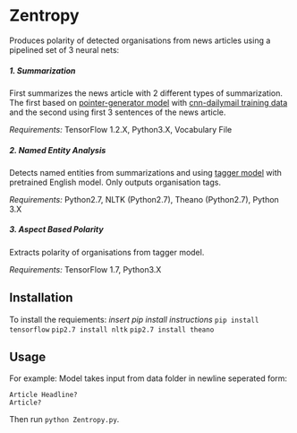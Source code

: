 # Zentropy

Produces polarity of detected organisations from news articles using a pipelined set of 3 neural nets:

##### 1. Summarization

First summarizes the news article with 2 different types of summarization. The first based on [pointer-generator model](https://github.com/becxer/pointer-generator/) with [cnn-dailymail training data](https://github.com/becxer/cnn-dailymail/) and the second using first 3 sentences of the news article.

*Requirements:* TensorFlow 1.2.X, Python3.X, Vocabulary File

##### 2. Named Entity Analysis

Detects named entities from summarizations and using [tagger model](https://github.com/glample/tagger) with pretrained English model. Only outputs organisation tags.

*Requirements:* Python2.7, NLTK (Python2.7), Theano (Python2.7), Python 3.X

##### 3. Aspect Based Polarity

Extracts polarity of organisations from tagger model.

*Requirements:* TensorFlow 1.7, Python3.X

## Installation

To install the requiements:
*insert pip install instructions*
`pip install tensorflow`
`pip2.7 install nltk`
`pip2.7 install theano`

## Usage

For example: Model takes input from data folder in newline seperated form:
```
Article Headline?
Article?
```
Then run `python Zentropy.py`.
